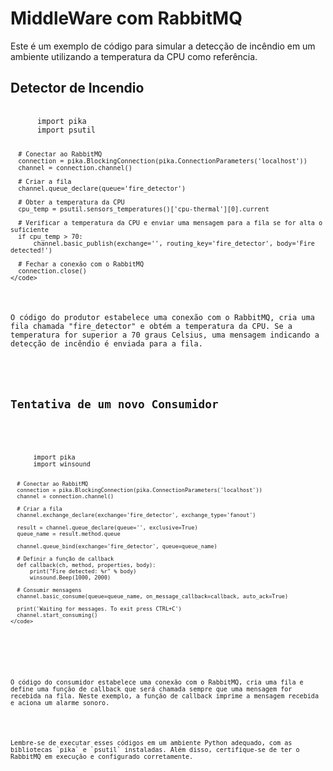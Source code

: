 <!DOCTYPE html>
<html>
</head>
<body>
  <h1>MiddleWare com RabbitMQ</h1>
  <p>Este é um exemplo de código para simular a detecção de incêndio em um ambiente utilizando a temperatura da CPU como referência.</p>

  <h2>Detector de Incendio</h2>
  <pre>
    <code>
      import pika
      import psutil

      # Conectar ao RabbitMQ
      connection = pika.BlockingConnection(pika.ConnectionParameters('localhost'))
      channel = connection.channel()

      # Criar a fila
      channel.queue_declare(queue='fire_detector')

      # Obter a temperatura da CPU
      cpu_temp = psutil.sensors_temperatures()['cpu-thermal'][0].current

      # Verificar a temperatura da CPU e enviar uma mensagem para a fila se for alta o suficiente
      if cpu_temp > 70:
          channel.basic_publish(exchange='', routing_key='fire_detector', body='Fire detected!')

      # Fechar a conexão com o RabbitMQ
      connection.close()
    </code>
  

  <p>O código do produtor estabelece uma conexão com o RabbitMQ, cria uma fila chamada "fire_detector" e obtém a temperatura da CPU. Se a temperatura for superior a 70 graus Celsius, uma mensagem indicando a detecção de incêndio é enviada para a fila.</p>

  <h2>Tentativa de um novo Consumidor</h2>
  <pre>
    <code>
      import pika
      import winsound

      # Conectar ao RabbitMQ
      connection = pika.BlockingConnection(pika.ConnectionParameters('localhost'))
      channel = connection.channel()

      # Criar a fila
      channel.exchange_declare(exchange='fire_detector', exchange_type='fanout')

      result = channel.queue_declare(queue='', exclusive=True)
      queue_name = result.method.queue

      channel.queue_bind(exchange='fire_detector', queue=queue_name)

      # Definir a função de callback
      def callback(ch, method, properties, body):
          print("Fire detected: %r" % body)
          winsound.Beep(1000, 2000)

      # Consumir mensagens
      channel.basic_consume(queue=queue_name, on_message_callback=callback, auto_ack=True)

      print('Waiting for messages. To exit press CTRL+C')
      channel.start_consuming()
    </code>
  </pre>

  <p>O código do consumidor estabelece uma conexão com o RabbitMQ, cria uma fila e define uma função de callback que será chamada sempre que uma mensagem for recebida na fila. Neste exemplo, a função de callback imprime a mensagem recebida e aciona um alarme sonoro.</p>

  <p>Lembre-se de executar esses códigos em um ambiente Python adequado, com as bibliotecas `pika` e `psutil` instaladas. Além disso, certifique-se de ter o RabbitMQ em execução e configurado corretamente.</p>
</body>
</html>
